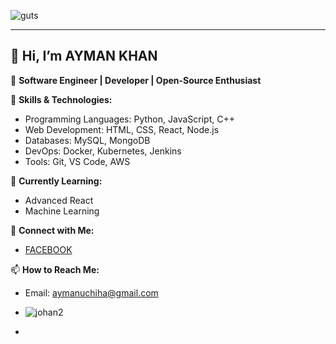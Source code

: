 

![guts](https://github.com/user-attachments/assets/cb2d56ce-565e-4a5f-b903-2b1cf6b17cc4)

                     
---
👋 Hi, I’m AYMAN KHAN
---

🚀 **Software Engineer | Developer | Open-Source Enthusiast**

 🔧 **Skills & Technologies:**
- Programming Languages: Python, JavaScript, C++
- Web Development: HTML, CSS, React, Node.js
- Databases: MySQL, MongoDB
- DevOps: Docker, Kubernetes, Jenkins
- Tools: Git, VS Code, AWS

🌱 **Currently Learning:**
- Advanced React
- Machine Learning

🔗 **Connect with Me:**
- [FACEBOOK]([your-linkedin-url](https://www.facebook.com/profile.php?id=61556927296348))


📫 **How to Reach Me:**
- Email: aymanuchiha@gmail.com

- ![johan2](https://github.com/user-attachments/assets/2b0b43c9-6505-456e-b2c7-96827a4df126)
- 
